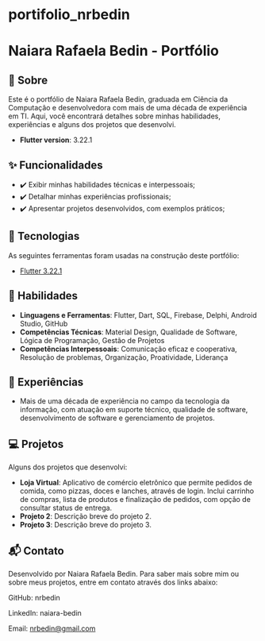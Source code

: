 # portifolio_nrbedin

# Naiara Rafaela Bedin - Portfólio

## :dart: Sobre
Este é o portfólio de Naiara Rafaela Bedin, graduada em Ciência da Computação e desenvolvedora com mais de uma década de experiência em TI. Aqui, você encontrará detalhes sobre minhas habilidades, experiências e alguns dos projetos que desenvolvi.

- **Flutter version**: 3.22.1

## :sparkles: Funcionalidades
- :heavy_check_mark: Exibir minhas habilidades técnicas e interpessoais;
- :heavy_check_mark: Detalhar minhas experiências profissionais;
- :heavy_check_mark: Apresentar projetos desenvolvidos, com exemplos práticos;

## :rocket: Tecnologias
As seguintes ferramentas foram usadas na construção deste portfólio:
- [Flutter 3.22.1](https://docs.flutter.dev/)

## :construction_worker: Habilidades
- **Linguagens e Ferramentas**: Flutter, Dart, SQL, Firebase, Delphi, Android Studio, GitHub
- **Competências Técnicas**: Material Design, Qualidade de Software, Lógica de Programação, Gestão de Projetos
- **Competências Interpessoais**: Comunicação eficaz e cooperativa, Resolução de problemas, Organização, Proatividade, Liderança

## :briefcase: Experiências
- Mais de uma década de experiência no campo da tecnologia da informação, com atuação em suporte técnico, qualidade de software, desenvolvimento de software e gerenciamento de projetos.

## :computer: Projetos
Alguns dos projetos que desenvolvi:
- **Loja Virtual**: Aplicativo de comércio eletrônico que permite pedidos de comida, como pizzas, doces e lanches, através de login. Inclui carrinho de compras, lista de produtos e finalização de pedidos, com opção de consultar status de entrega.
- **Projeto 2**: Descrição breve do projeto 2.
- **Projeto 3**: Descrição breve do projeto 3.

## :mailbox_with_mail: Contato
Desenvolvido por Naiara Rafaela Bedin. Para saber mais sobre mim ou sobre meus projetos, entre em contato através dos links abaixo:

GitHub: nrbedin

LinkedIn: naiara-bedin

Email: nrbedin@gmail.com
